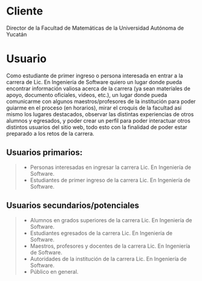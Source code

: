 # Cliente
Director de la Facultad de Matemáticas de la Universidad Autónoma de Yucatán

# Usuario
Como estudiante de primer ingreso o persona interesada en entrar a la carrera de Lic. En Ingeniería de Software quiero un lugar donde pueda encontrar información valiosa acerca de la carrera (ya sean materiales de apoyo, documento oficiales, videos, etc.), un lugar donde pueda comunicarme con algunos maestros/profesores de la institución para poder guiarme en el proceso (en horarios), mirar el croquis de la facultad así mismo los lugares destacados, observar las distintas experiencias de otros alumnos y egresados, y poder crear un perfil para poder interactuar otros distintos usuarios del sitio web, todo esto con la finalidad de poder estar preparado a los retos de la carrera.

## Usuarios primarios: 
> - Personas interesadas en ingresar la carrera Lic. En Ingeniería de Software. 
> - Estudiantes de primer ingreso de la carrera Lic. En Ingeniería de Software.

## Usuarios secundarios/potenciales
> - Alumnos en grados superiores de la carrera Lic. En Ingeniería de Software.
> - Estudiantes egresados de la carrera Lic. En Ingeniería de Software. 
> - Maestros, profesores y docentes de la carrera Lic. En Ingeniería de Software. 
> - Autoridades de la institución de la carrera Lic. En Ingeniería de Software. 
> - Público en general. 
